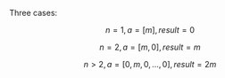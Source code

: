 Three cases:

$$n=1, a=[m], result=0$$

$$n=2, a=[m,0], result=m$$

$$n>2, a=[0,m,0,\ldots,0], result=2m$$
